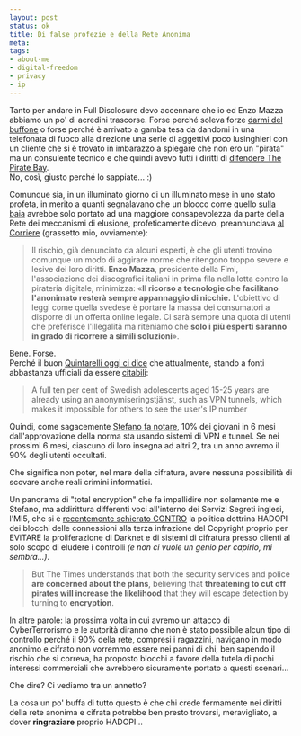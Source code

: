 ```yaml
--- 
layout: post
status: ok
title: Di false profezie e della Rete Anonima
meta: 
tags: 
- about-me
- digital-freedom
- privacy
- ip
---
```

Tanto per andare in Full Disclosure devo accennare che io ed Enzo Mazza abbiamo un po' di acredini trascorse. Forse perché soleva forze [darmi del buffone][1] o forse perché è arrivato a gamba tesa da dandomi in una telefonata di fuoco alla direzione una serie di aggettivi poco lusinghieri con un cliente che si è trovato in imbarazzo a spiegare che non ero un "pirata" ma un consulente tecnico e che quindi avevo tutti i diritti di [difendere The Pirate Bay][2].  
No, così, giusto perché lo sappiate... :)  
  
Comunque sia, in un illuminato giorno di un illuminato mese in uno stato profeta, in merito a quanti segnalavano che un blocco come quello [sulla baia][2] avrebbe solo portato ad una maggiore consapevolezza da parte della Rete dei meccanismi di elusione, profeticamente dicevo, preannunciava [al Corriere][3] (grassetto mio, ovviamente):  
  
> Il rischio, già denunciato da alcuni esperti, è che gli utenti trovino comunque un modo di aggirare norme che ritengono troppo severe e lesive dei loro diritti. **Enzo Mazza**, presidente della Fimi, l'associazione dei discografici italiani in prima fila nella lotta contro la pirateria digitale, minimizza: «**Il ricorso a tecnologie che facilitano l'anonimato resterà sempre appannaggio di nicchie.** L'obiettivo di leggi come quella svedese è portare la massa dei consumatori a disporre di un offerta online legale. Ci sarà sempre una quota di utenti che preferisce l'illegalità ma riteniamo che **solo i più esperti saranno in grado di ricorrere a simili soluzioni**».   
  
Bene. Forse.  
Perché il buon [Quintarelli oggi ci dice][4] che attualmente, stando a fonti abbastanza ufficiali da essere [citabili][5]:  
  
> A full ten per cent of Swedish adolescents aged 15-25 years are already using an anonymiseringstjänst, such as VPN tunnels, which makes it impossible for others to see the user's IP number  
  
Quindi, come sagacemente [Stefano fa notare][4], 10% dei giovani in 6 mesi dall'approvazione della norma sta usando sistemi di VPN e tunnel. Se nei prossimi 6 mesi, ciascuno di loro insegna ad altri 2, tra un anno avremo il 90% degli utenti occultati.  
  
Che significa non poter, nel mare della cifratura, avere nessuna possibilità di scovare anche reali crimini informatici.   
  
Un panorama di "total encryption" che fa impallidire non solamente me e Stefano, ma addirittura differenti voci all'interno dei Servizi Segreti inglesi, l'MI5, che si è [recentemente schierato CONTRO][6] la politica dottrina HADOPI dei blocchi delle connessioni alla terza infrazione del Copyright proprio per EVITARE la proliferazione di Darknet e di sistemi di cifratura presso clienti al solo scopo di eludere i controlli *(e non ci vuole un genio per capirlo, mi sembra...)*.  
  
> But The Times understands that both the security services and police **are concerned about the plans**, believing that **threatening to cut off pirates will increase the likelihood** that they will escape detection by turning to **encryption**.  
  
In altre parole: la prossima volta in cui avremo un attacco di CyberTerrorismo e le autorità diranno che non è stato possibile alcun tipo di controllo perché il 90% della rete, compresi i ragazzini, navigano in modo anonimo e cifrato non vorremmo essere nei panni di chi, ben sapendo il rischio che si correva, ha proposto blocchi a favore della tutela di pochi interessi commerciali che avrebbero sicuramente portato a questi scenari...  
  
Che dire? Ci vediamo tra un annetto?  
  
La cosa un po' buffa di tutto questo è che chi crede fermamente nei diritti della rete anonima e cifrata potrebbe ben presto trovarsi, meravigliato, a dover **ringraziare** proprio HADOPI...  

[1]: http://www.lastknight.com/2008/08/23/sono-un-buffone/
[2]: http://www.lastknight.com/2008/10/06/thepiratebay-questo-non-e-un-sequestro/
[3]: http://blog.quintarelli.it/quintanews/2009/07/20090724-corriereit-i-pirati-diventano-predatori-e-lanciano-la-rete-anonima.html
[4]: http://blog.quintarelli.it/blog/2009/11/il-10-dei-giovani-in-svezia-usano-gi%C3%A0-strumenti-di-occultamento-in-rete-per-sfuggire-ai-controlli.html
[5]: http://www.dn.se/nyheter/sverige/halv-miljon-gommer-sig-for-ipred-1.986142
[6]: http://www.timesonline.co.uk/tol/news/uk/crime/article6885923.ece 
